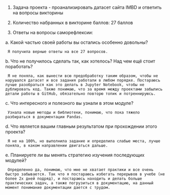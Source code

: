 1. Задача проекта - проанализировать датасет сайта IMBD и ответить на вопросы викторины

2. Количество набранных в викторине баллов: 27 баллов

3. Ответы на вопросы саморефлексии:

  а. Какой частью своей работы вы остались особенно довольны?
     
     Я получила верные ответы на все 27 вопросов.

  b. Что не получилось сделать так, как хотелось? Над чем ещё стоит поработать?
      
     Я не поняла, как вынести всю предобработку таким образом, чтобы не нарушался датасет и все задания работали в любом порядке. Постараюсь лучше разобраться как это делать в Jupyter Notebook, чтобы не дублировать код. Также понимаю, что за время между проектами забылись детали работы в GitHub, обязательно повторю топик и потреннируюсь.

  c. Что интересного и полезного вы узнали в этом модуле?
     
     Узнала новые методы и библиотеки, понимаю, что пока тяжело разбираться в документации Pandas. 

  d. Что является вашим главным результатом при прохождении этого проекта?
     
     Я не на 100%, но выполнила задание и определила слабые места, лучше поняла, в каком направлении двигаться дальше.

  e. Планируете ли вы менять стратегию изучения последующих модулей?
      
     Определенно да, понимаю, что мне не хватает практики и все очень быстро забывается. Так что я постараюсь избегать перерывов в учебе (не более 2х дней подряд), и постараюсь находить и делать больше практических задач, а также погрузиться в документацию, на данный момент понимание документации дается с трудом.
   

